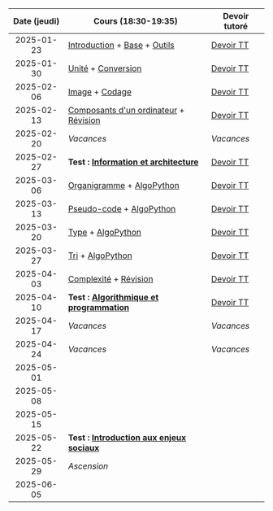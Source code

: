 | Date (jeudi) | Cours (18:30-19:35)                                                                             | Devoir tutoré                  |
| :----------: | ----------------------------------------------------------------------------------------------- | ------------------------------ |
|  2025-01-23  | [Introduction](/docs/1mb/intro) + [Base](/docs/1mb/info/base) + [Outils](/docs/1mb/info/outils) | [Devoir TT](/docs/1mb/info/tt) |
|  2025-01-30  | [Unité](/docs/1mb/info/unite) + [Conversion](/docs/1mb/info/conversion)                         | [Devoir TT](/docs/1mb/info/tt) |
|  2025-02-06  | [Image](/docs/1mb/info/image) + [Codage](/docs/1mb/info/codage)                                 | [Devoir TT](/docs/1mb/info/tt) |
|  2025-02-13  | [Composants d'un ordinateur](/docs/1mb/info/composant) + [Révision](/docs/1mb/info/revision)    | [Devoir TT](/docs/1mb/info/tt) |
|  2025-02-20  | _Vacances_                                                                                      | _Vacances_                     |
|  2025-02-27  | **Test : [Information et architecture](/docs/1mb/info)**                                        | [Devoir TT](/docs/1mb/info/tt) |
|  2025-03-06  | [Organigramme](/docs/1mb/prog/organigramme) + [AlgoPython](/docs/1mb/prog/algopython)           | [Devoir TT](/docs/1mb/prog/tt) |
|  2025-03-13  | [Pseudo-code](/docs/1mb/prog/pseudocode) + [AlgoPython](/docs/1mb/prog/algopython)              | [Devoir TT](/docs/1mb/prog/tt) |
|  2025-03-20  | [Type](/docs/1mb/prog/type) + [AlgoPython](/docs/1mb/prog/algopython)                           | [Devoir TT](/docs/1mb/prog/tt) |
|  2025-03-27  | [Tri](/docs/1mb/prog/tri) + [AlgoPython](/docs/1mb/prog/algopython)                             | [Devoir TT](/docs/1mb/prog/tt) |
|  2025-04-03  | [Complexité](/docs/1mb/prog/complexite) + [Révision](/docs/1mb/prog/revision)                   | [Devoir TT](/docs/1mb/prog/tt) |
|  2025-04-10  | **Test : [Algorithmique et programmation](/docs/1mb/prog)**                                     | [Devoir TT](/docs/1mb/prog/tt) |
|  2025-04-17  | _Vacances_                                                                                      | _Vacances_                     |
|  2025-04-24  | _Vacances_                                                                                      | _Vacances_                     |
|  2025-05-01  |                                                                                                 |                                |
|  2025-05-08  |                                                                                                 |                                |
|  2025-05-15  |                                                                                                 |                                |
|  2025-05-22  | **Test : [Introduction aux enjeux sociaux](/docs/1mb/enje)**                                    |                                |
|  2025-05-29  | _Ascension_                                                                                     |                                |
|  2025-06-05  |                                                                                                 |                                |
